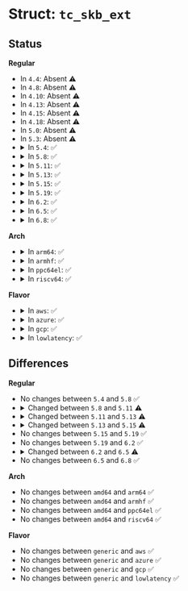 # Struct: <code>tc_skb_ext</code>

## Status
<b>Regular</b>
<ul>
<li>
In <code>4.4</code>: Absent ⚠️
</li>
<li>
In <code>4.8</code>: Absent ⚠️
</li>
<li>
In <code>4.10</code>: Absent ⚠️
</li>
<li>
In <code>4.13</code>: Absent ⚠️
</li>
<li>
In <code>4.15</code>: Absent ⚠️
</li>
<li>
In <code>4.18</code>: Absent ⚠️
</li>
<li>
In <code>5.0</code>: Absent ⚠️
</li>
<li>
In <code>5.3</code>: Absent ⚠️
</li>
<li>
<details>
<summary>In <code>5.4</code>: ✅</summary>

```c
struct tc_skb_ext {
    __u32 chain;
};
```
</details>
</li>
<li>
<details>
<summary>In <code>5.8</code>: ✅</summary>

```c
struct tc_skb_ext {
    __u32 chain;
};
```
</details>
</li>
<li>
<details>
<summary>In <code>5.11</code>: ✅</summary>

```c
struct tc_skb_ext {
    __u32 chain;
    __u16 mru;
};
```
</details>
</li>
<li>
<details>
<summary>In <code>5.13</code>: ✅</summary>

```c
struct tc_skb_ext {
    __u32 chain;
    __u16 mru;
    bool post_ct;
};
```
</details>
</li>
<li>
<details>
<summary>In <code>5.15</code>: ✅</summary>

```c
struct tc_skb_ext {
    __u32 chain;
    __u16 mru;
    __u16 zone;
    u8 post_ct;
    u8 post_ct_snat;
    u8 post_ct_dnat;
};
```
</details>
</li>
<li>
<details>
<summary>In <code>5.19</code>: ✅</summary>

```c
struct tc_skb_ext {
    __u32 chain;
    __u16 mru;
    __u16 zone;
    u8 post_ct;
    u8 post_ct_snat;
    u8 post_ct_dnat;
};
```
</details>
</li>
<li>
<details>
<summary>In <code>6.2</code>: ✅</summary>

```c
struct tc_skb_ext {
    __u32 chain;
    __u16 mru;
    __u16 zone;
    u8 post_ct;
    u8 post_ct_snat;
    u8 post_ct_dnat;
};
```
</details>
</li>
<li>
<details>
<summary>In <code>6.5</code>: ✅</summary>

```c
struct tc_skb_ext {
    u64 act_miss_cookie;
    __u32 chain;
    __u16 mru;
    __u16 zone;
    u8 post_ct;
    u8 post_ct_snat;
    u8 post_ct_dnat;
    u8 act_miss;
    u8 l2_miss;
};
```
</details>
</li>
<li>
<details>
<summary>In <code>6.8</code>: ✅</summary>

```c
struct tc_skb_ext {
    u64 act_miss_cookie;
    __u32 chain;
    __u16 mru;
    __u16 zone;
    u8 post_ct;
    u8 post_ct_snat;
    u8 post_ct_dnat;
    u8 act_miss;
    u8 l2_miss;
};
```
</details>
</li>
</ul>
<b>Arch</b>
<ul>
<li>
<details>
<summary>In <code>arm64</code>: ✅</summary>

```c
struct tc_skb_ext {
    __u32 chain;
};
```
</details>
</li>
<li>
<details>
<summary>In <code>armhf</code>: ✅</summary>

```c
struct tc_skb_ext {
    __u32 chain;
};
```
</details>
</li>
<li>
<details>
<summary>In <code>ppc64el</code>: ✅</summary>

```c
struct tc_skb_ext {
    __u32 chain;
};
```
</details>
</li>
<li>
<details>
<summary>In <code>riscv64</code>: ✅</summary>

```c
struct tc_skb_ext {
    __u32 chain;
};
```
</details>
</li>
</ul>
<b>Flavor</b>
<ul>
<li>
<details>
<summary>In <code>aws</code>: ✅</summary>

```c
struct tc_skb_ext {
    __u32 chain;
};
```
</details>
</li>
<li>
<details>
<summary>In <code>azure</code>: ✅</summary>

```c
struct tc_skb_ext {
    __u32 chain;
};
```
</details>
</li>
<li>
<details>
<summary>In <code>gcp</code>: ✅</summary>

```c
struct tc_skb_ext {
    __u32 chain;
};
```
</details>
</li>
<li>
<details>
<summary>In <code>lowlatency</code>: ✅</summary>

```c
struct tc_skb_ext {
    __u32 chain;
};
```
</details>
</li>
</ul>

## Differences
<b>Regular</b>
<ul>
<li>
No changes between <code>5.4</code> and <code>5.8</code> ✅
</li>
<li>
<details>
<summary>Changed between <code>5.8</code> and <code>5.11</code> ⚠️</summary>
<ul>
<li>
<b>Field added. </b>
<code>__u16 mru</code>
</li>
</ul>
</details>
</li>
<li>
<details>
<summary>Changed between <code>5.11</code> and <code>5.13</code> ⚠️</summary>
<ul>
<li>
<b>Field added. </b>
<code>bool post_ct</code>
</li>
</ul>
</details>
</li>
<li>
<details>
<summary>Changed between <code>5.13</code> and <code>5.15</code> ⚠️</summary>
<ul>
<li>
<b>Field added. </b>
<code>__u16 zone</code>
</li>
<li>
<b>Field added. </b>
<code>u8 post_ct_snat</code>
</li>
<li>
<b>Field added. </b>
<code>u8 post_ct_dnat</code>
</li>
<li>
<b>Field type changed. </b>
<code>bool post_ct</code> ➡️ <code>u8 post_ct</code>
</li>
</ul>
</details>
</li>
<li>
No changes between <code>5.15</code> and <code>5.19</code> ✅
</li>
<li>
No changes between <code>5.19</code> and <code>6.2</code> ✅
</li>
<li>
<details>
<summary>Changed between <code>6.2</code> and <code>6.5</code> ⚠️</summary>
<ul>
<li>
<b>Field added. </b>
<code>u64 act_miss_cookie</code>
</li>
<li>
<b>Field added. </b>
<code>u8 act_miss</code>
</li>
<li>
<b>Field added. </b>
<code>u8 l2_miss</code>
</li>
</ul>
</details>
</li>
<li>
No changes between <code>6.5</code> and <code>6.8</code> ✅
</li>
</ul>
<b>Arch</b>
<ul>
<li>
No changes between <code>amd64</code> and <code>arm64</code> ✅
</li>
<li>
No changes between <code>amd64</code> and <code>armhf</code> ✅
</li>
<li>
No changes between <code>amd64</code> and <code>ppc64el</code> ✅
</li>
<li>
No changes between <code>amd64</code> and <code>riscv64</code> ✅
</li>
</ul>
<b>Flavor</b>
<ul>
<li>
No changes between <code>generic</code> and <code>aws</code> ✅
</li>
<li>
No changes between <code>generic</code> and <code>azure</code> ✅
</li>
<li>
No changes between <code>generic</code> and <code>gcp</code> ✅
</li>
<li>
No changes between <code>generic</code> and <code>lowlatency</code> ✅
</li>
</ul>
